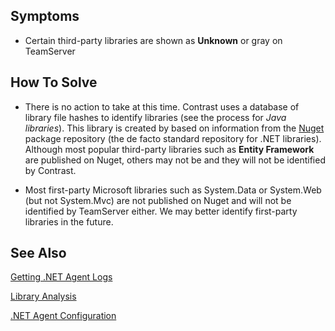 <!--
title: "TeamServer Does Not Recognize Third Party .NET Libraries"
description: "Troubleshooting guide for .NET agent issues"
tags: "libraries troubleshoot agent .Net"
-->


## Symptoms

* Certain third-party libraries are shown as **Unknown** or gray on TeamServer

## How To Solve

* There is no action to take at this time. Contrast uses a database of library file hashes to identify libraries (see the process for *Java libraries*).  This library is created by based on information from the [Nuget](https://www.nuget.org/) package repository (the de facto standard repository for .NET libraries).  Although most popular third-party libraries such as **Entity Framework** are  published on Nuget, others may not be and they will not be identified by Contrast.  

* Most first-party Microsoft libraries such as System.Data or System.Web (but not System.Mvc) are not published on Nuget and will not be identified by TeamServer either.  We may better identify first-party libraries in the future.


## See Also

[Getting .NET Agent Logs](troubleshooting_net.html#logs)

[Library Analysis](user_libraries.html#analysis)

[.NET Agent Configuration](installation_netconfig.html#config)


